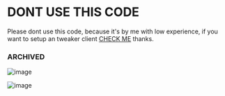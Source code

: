 # DONT USE THIS CODE
Please dont use this code, because it's by me with low experience, if you want to setup an tweaker client [CHECK ME](https://github.com/AxstSoftware/TCL-Java) thanks.
### ARCHIVED

![image](https://user-images.githubusercontent.com/94248011/148793530-9a409d52-9f80-4cac-aeea-62bcf4ea77ca.png)

![image](https://user-images.githubusercontent.com/94248011/148793844-d880a232-3c69-4a3d-833c-9cddcef0bd54.png)

